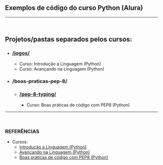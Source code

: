 ## Exemplos de código do curso Python (Alura)
---
<br>


## Projetos/pastas separados pelos cursos:
- ### [/jogos/](https://github.com/TomazWill/python-alura/tree/master/jogos)
  - Curso: Introdução a Linguagem (Python)
  - Curso: Avançando na Linguagem (Python)

- ### /boas-praticas-pep-8/
  - ### [/pep-8-typing/](https://github.com/TomazWill/python-alura/tree/master/boas-praticas-pep-8/pep-8-typing)
    - Curso: Boas práticas de código com PEP8 (Python)


---
<br>


###	**REFERÊNCIAS**
- Cursos: <br>
  - [Introdução a Linguagem (Python)](https://cursos.alura.com.br/course/python-introducao-a-linguagem "Introdução a Linguagem (Python)")
  - [Avançando na Linguagem (Python)](https://cursos.alura.com.br/course/python-3-avancando-na-linguagem "Avançando na Linguagem (Python)")
  - [Boas práticas de código com PEP8 (Python)](https://cursos.alura.com.br/course/pep8-linters-python "Boas práticas de código com PEP8 (Python)")